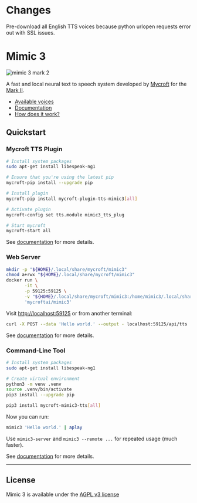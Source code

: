 # Changes

Pre-download all English TTS voices because python urlopen requests error out with SSL issues.
# Mimic 3

![mimic 3 mark 2](img/mimic3-hero.jpg)

A fast and local neural text to speech system developed by [Mycroft](https://mycroft.ai/) for the [Mark II](https://mycroft.ai/product/mark-ii/).

* [Available voices](https://github.com/MycroftAI/mimic3-voices)
* [Documentation](https://mycroft-ai.gitbook.io/docs/mycroft-technologies/mimic-tts/coming-soon-mimic-3)
* [How does it work?](https://mycroft-ai.gitbook.io/docs/mycroft-technologies/mimic-tts/coming-soon-mimic-3#how-it-works)


## Quickstart

### Mycroft TTS Plugin

``` sh
# Install system packages
sudo apt-get install libespeak-ng1

# Ensure that you're using the latest pip
mycroft-pip install --upgrade pip

# Install plugin
mycroft-pip install mycroft-plugin-tts-mimic3[all]

# Activate plugin
mycroft-config set tts.module mimic3_tts_plug

# Start mycroft
mycroft-start all
```

See [documentation](https://mycroft-ai.gitbook.io/docs/mycroft-technologies/mimic-tts/coming-soon-mimic-3#tts-plugin-for-mycroft-ai) for more details.


### Web Server

``` sh
mkdir -p "${HOME}/.local/share/mycroft/mimic3"
chmod a+rwx "${HOME}/.local/share/mycroft/mimic3"
docker run \
       -it \
       -p 59125:59125 \
       -v "${HOME}/.local/share/mycroft/mimic3:/home/mimic3/.local/share/mycroft/mimic3" \
       'mycroftai/mimic3'
```

Visit [http://localhost:59125](http://localhost:59125) or from another terminal:


``` sh
curl -X POST --data 'Hello world.' --output - localhost:59125/api/tts | aplay

```

See [documentation](https://mycroft-ai.gitbook.io/docs/mycroft-technologies/mimic-tts/coming-soon-mimic-3#web-server) for more details.


### Command-Line Tool

``` sh
# Install system packages
sudo apt-get install libespeak-ng1

# Create virtual environment
python3 -m venv .venv
source .venv/bin/activate
pip3 install --upgrade pip

pip3 install mycroft-mimic3-tts[all]
```

Now you can run:

``` sh
mimic3 'Hello world.' | aplay
```

Use `mimic3-server` and `mimic3 --remote ...` for repeated usage (much faster).

See [documentation](https://mycroft-ai.gitbook.io/docs/mycroft-technologies/mimic-tts/coming-soon-mimic-3#command-line-interface) for more details.


---


## License

Mimic 3 is available under the [AGPL v3 license](LICENSE)
